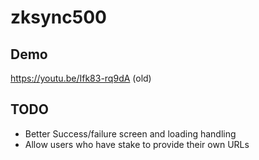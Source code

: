 # zksync500

## Demo
https://youtu.be/Ifk83-rq9dA (old)

## TODO
 - Better Success/failure screen and loading handling
 - Allow users who have stake to provide their own URLs

